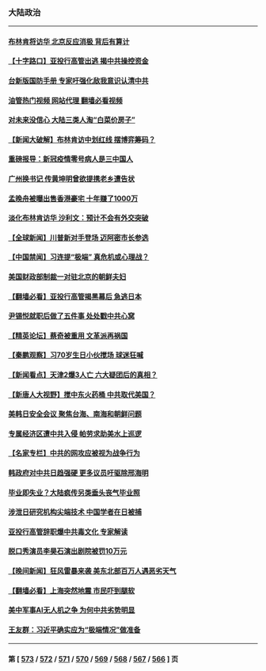 ### 大陆政治
---
#### [布林肯将访华 北京反应消极 背后有算计](../../pages/ncid277/n14017558.md?06170445) 
#### [【十字路口】亚投行高管出逃 揭中共操控资金](../../pages/ncid277/n14017447.md?06170445) 
#### [台新版国防手册 专家吁强化敌我意识认清中共](../../pages/ncid277/n14016103.md?06170445) 
#### [油管热门视频 网站代理 翻墙必看视频](http://138.2.39.72:81/youtube.html?epic-marker?06170445)
#### [对未来没信心 大陆三类人淘“白菜价房子”](../../pages/ncid277/n14017549.md?06170445) 
#### [【新闻大破解】布林肯访中划红线 摆博弈筹码？](../../pages/ncid277/n14017505.md?06170445) 
#### [重磅报导：新冠疫情零号病人是三中国人](../../pages/ncid277/n14017445.md?06170445) 
#### [广州换书记 传黄坤明曾欲提携老乡遭告状](../../pages/ncid277/n14017460.md?06170445) 
#### [孟晚舟被曝出售香港豪宅 十年赚了1000万](../../pages/ncid277/n14017411.md?06170445) 
#### [淡化布林肯访华 沙利文：预计不会有外交突破](../../pages/ncid277/n14017351.md?06170445) 
#### [【全球新闻】川普新对手登场 迈阿密市长参选](../../pages/ncid277/n14017321.md?06170445) 
#### [【中国禁闻】习连提“极端” 真危机或心理战？](../../pages/ncid277/n14016969.md?06170445) 
#### [美国财政部制裁一对驻北京的朝鲜夫妇](../../pages/ncid277/n14017310.md?06170445) 
#### [【翻墙必看】亚投行高管揭黑幕后 急逃日本](../../pages/ncid277/n14017107.md?06170445) 
#### [尹锡悦就职后做了五件事 处处戳中共心窝](../../pages/ncid277/n14016954.md?06170445) 
#### [【精英论坛】蔡奇被重用 文革派再祸国](../../pages/ncid277/n14016984.md?06170445) 
#### [【秦鹏观察】习70岁生日小伙搅场 球迷狂喊](../../pages/ncid277/n14016991.md?06170445) 
#### [【新闻看点】天津2爆3人亡 六大疑团后的真相？](../../pages/ncid277/n14016974.md?06170445) 
#### [【新唐人大视野】搅中东火药桶 中共取代美国？](../../pages/ncid277/n14016906.md?06170445) 
#### [美韩日安全会议 聚焦台海、南海和朝鲜问题](../../pages/ncid277/n14016749.md?06170445) 
#### [专属经济区遭中共入侵 帕劳求助美水上巡逻](../../pages/ncid277/n14016873.md?06170445) 
#### [【名家专栏】中共的网攻应被视为战争行为](../../pages/ncid277/n14016740.md?06170445) 
#### [韩政府对中共日趋强硬 更多议员吁驱除邢海明](../../pages/ncid277/n14016888.md?06170445) 
#### [毕业即失业？大陆疯传另类垂头丧气毕业照](../../pages/ncid277/n14016870.md?06170445) 
#### [涉泄日研究机构尖端技术 中国学者在日被捕](../../pages/ncid277/n14016673.md?06170445) 
#### [亚投行高管辞职爆中共毒文化 专家解读](../../pages/ncid277/n14016607.md?06170445) 
#### [脱口秀演员李昊石演出剧院被罚10万元](../../pages/ncid277/n14016644.md?06170445) 
#### [【晚间新闻】狂风雷暴来袭 美东北部百万人遇恶劣天气](../../pages/ncid277/n14016559.md?06170445) 
#### [【翻墙必看】上海突然地震 市民吓到腿软](../../pages/ncid277/n14016423.md?06170445) 
#### [美中军事AI无人机之争 为何中共劣势明显](../../pages/ncid277/n14015617.md?06170445) 
#### [王友群：习近平确实应为“极端情况”做准备](../../pages/ncid277/n14016235.md?06170445) 

---
#### 第 [ [573](./573.md?06170445) / [572](./572.md?06170445) / [571](./571.md?06170445) / [570](./570.md?06170445) / [569](./569.md?06170445) / [568](./568.md?06170445) / [567](./567.md?06170445) / [566](./566.md?06170445) ] 页
